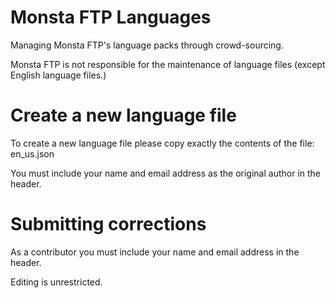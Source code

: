 # Monsta FTP Languages

Managing Monsta FTP's language packs through crowd-sourcing.

Monsta FTP is not responsible for the maintenance of language files (except English language files.)

# Create a new language file

To create a new language file please copy exactly the contents of the file: en_us.json

You must include your name and email address as the original author in the header.

# Submitting corrections

As a contributor you must include your name and email address in the header.

Editing is unrestricted.

